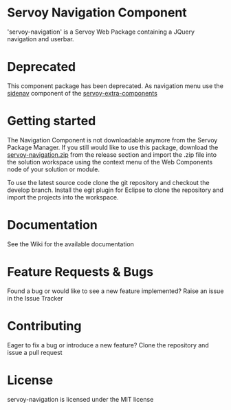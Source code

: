# Servoy Navigation Component

'servoy-navigation' is a Servoy Web Package containing a JQuery navigation and userbar.

# Deprecated

This component package has been deprecated. As navigation menu use the [sidenav](https://github.com/Servoy/servoy-extra-components/wiki/Sidenav) component of the [servoy-extra-components](https://github.com/Servoy/servoy-extra-components)

# Getting started

The Navigation Component is not downloadable anymore from the Servoy Package Manager. If you still would like to use this package,
download the [servoy-navigation.zip](https://github.com/Servoy/servoy-navigation/releases/download/v.1.0.2/servoy-navigation.zip) from the release section and import the .zip file into the solution workspace
using the context menu of the Web Components node of your solution or module.

To use the latest source code clone the git repository and checkout the develop branch. Install the egit plugin for Eclipse to clone the repository and import the projects into the workspace.

# Documentation

See the Wiki for the available documentation

# Feature Requests & Bugs

Found a bug or would like to see a new feature implemented? Raise an issue in the Issue Tracker

# Contributing

Eager to fix a bug or introduce a new feature? Clone the repository and issue a pull request

# License

servoy-navigation is licensed under the MIT license
